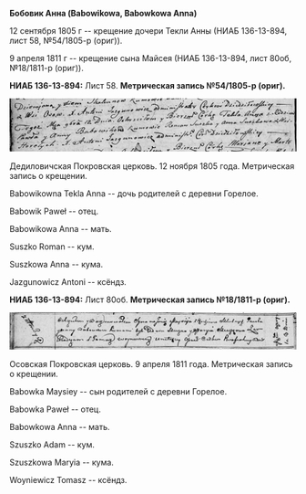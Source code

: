 **Бобовик Анна (Babowikowa, Babowkowa Anna)**

12 сентября 1805 г -- крещение дочери Текли Анны (НИАБ 136-13-894, лист
58, №54/1805-р (ориг)).

9 апреля 1811 г -- крещение сына Майсея (НИАБ 136-13-894, лист 80об,
№18/1811-р (ориг)).

**НИАБ 136-13-894:** Лист 58. **Метрическая запись №54/1805-р (ориг).**

![](./media/af683fb8a927dfd0acf0f51e2ecd3761af301f7d.png)

Дедиловичская Покровская церковь. 12 ноября 1805 года. Метрическая
запись о крещении.

Babowikowna Tekla Anna -- дочь родителей с деревни Горелое.

Babowik Paweł -- отец.

Babowikowa Anna -- мать.

Suszko Roman -- кум.

Suszkowa Anna -- кума.

Jazgunowicz Antoni -- ксёндз.

**НИАБ 136-13-894:** Лист 80об. **Метрическая запись №18/1811-р
(ориг).**

![](./media/2e438b5487c2c2ed3d7de8dfcded0da8e550f053.png)

Осовская Покровская церковь. 9 апреля 1811 года. Метрическая запись о
крещении.

Babowka Maysiey -- сын родителей с деревни Горелое.

Babowka Paweł -- отец.

Babowkowa Anna -- мать.

Szuszko Adam -- кум.

Szuszkowa Maryia -- кума.

Woyniewicz Tomasz -- ксёндз.
